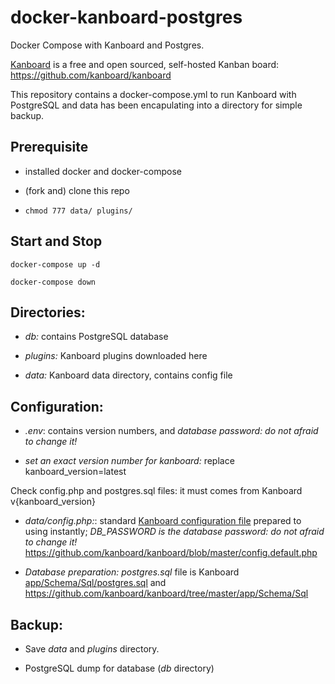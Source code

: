 # docker-kanboard-postgres

Docker Compose with Kanboard and Postgres.

[Kanboard](https://kanboard.net) is a free and open sourced, self-hosted Kanban board: https://github.com/kanboard/kanboard

This repository contains a docker-compose.yml to run Kanboard with PostgreSQL and data has been encapulating into a directory for simple backup.

## Prerequisite

* installed docker and docker-compose

* (fork and) clone this repo

* ```chmod 777 data/ plugins/```

## Start and Stop

    docker-compose up -d

    docker-compose down

## Directories:

* *db:* contains PostgreSQL database

* *plugins:* Kanboard plugins downloaded here

* *data:* Kanboard data directory, contains config file

## Configuration:

* *.env*: contains version numbers, and *database password: do not afraid to change it!*

* *set an exact version number for kanboard:* replace kanboard_version=latest

Check config.php and postgres.sql files: it must comes from Kanboard v{kanboard_version}

* *data/config.php:*: standard [Kanboard configuration file](https://kanboard.net/documentation/config) prepared to using instantly; *DB_PASSWORD is the database password: do not afraid to change it!* https://github.com/kanboard/kanboard/blob/master/config.default.php

* *Database preparation:* *postgres.sql* file is Kanboard [app/Schema/Sql/postgres.sql](https://kanboard.net/documentation/postgresql-configuration) and https://github.com/kanboard/kanboard/tree/master/app/Schema/Sql

## Backup:

* Save *data* and *plugins* directory.

* PostgreSQL dump for database (*db* directory)
